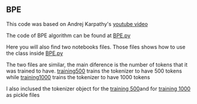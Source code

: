 ## BPE

This code was based on Andrej Karpathy's [youtube video](https://www.youtube.com/watch?v=zduSFxRajkE&t=392s)

The code of BPE algorithm can be found at [BPE.py](https://github.com/pedrobpio/nlp/blob/main/BPE/BPE.py)

Here you will also find two notebooks files. Those files shows how to use the class inside [BPE.py](https://github.com/pedrobpio/nlp/blob/main/BPE/BPE.py)

The two files are similar, the main diference is the number of tokens that it was trained to have. [training500](https://github.com/pedrobpio/nlp/blob/main/BPE/training500.ipynb) trains the tokenizer to have 500 tokens while [training1000](https://github.com/pedrobpio/nlp/blob/main/BPE/training1000.ipynb) trains the tokenizer to have 1000 tokens

I also inclused the tokenizer object for the [training 500](https://github.com/pedrobpio/nlp/blob/main/BPE/tokenizer500.pkl)and for [training 1000](https://github.com/pedrobpio/nlp/blob/main/BPE/tokenizer1000.pkl) as pickle files 